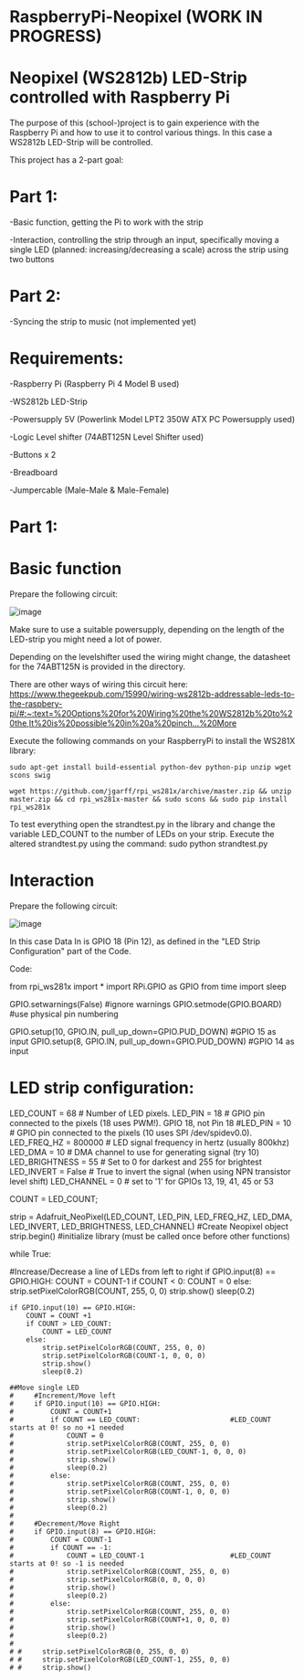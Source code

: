 # RaspberryPi-Neopixel (WORK IN PROGRESS)

# Neopixel (WS2812b) LED-Strip controlled with Raspberry Pi

The purpose of this (school-)project is to gain experience with the Raspberry Pi and how to use it to control various things.
In this case a WS2812b LED-Strip will be controlled.

This project has a 2-part goal:

# Part 1:

-Basic function, getting the Pi to work with the strip

-Interaction, controlling the strip through an input, specifically moving a single LED (planned: increasing/decreasing a scale) across the strip using two buttons

# Part 2:

-Syncing the strip to music (not implemented yet)

# Requirements:

-Raspberry Pi (Raspberry Pi 4 Model B used)

-WS2812b LED-Strip

-Powersupply 5V (Powerlink Model LPT2 350W ATX PC Powersupply used)

-Logic Level shifter (74ABT125N Level Shifter used)

-Buttons x 2

-Breadboard

-Jumpercable (Male-Male & Male-Female)

# Part 1:
# Basic function

Prepare the following circuit:

![image](https://user-images.githubusercontent.com/72065170/112108712-dd67bb80-8bb0-11eb-9eb3-253b68de7269.png)

Make sure to use a suitable powersupply, depending on the length of the LED-strip you might need a lot of power.

Depending on the levelshifter used the wiring might change, the datasheet for the 74ABT125N is provided in the directory.

There are other ways of wiring this circuit here: https://www.thegeekpub.com/15990/wiring-ws2812b-addressable-leds-to-the-raspbery-pi/#:~:text=%20Options%20for%20Wiring%20the%20WS2812b%20to%20the,It%20is%20possible%20in%20a%20pinch...%20More

Execute the following commands on your RaspberryPi to install the WS281X library:

    sudo apt-get install build-essential python-dev python-pip unzip wget scons swig

    wget https://github.com/jgarff/rpi_ws281x/archive/master.zip && unzip master.zip && cd rpi_ws281x-master && sudo scons && sudo pip install rpi_ws281x

To test everything open the strandtest.py in the library and change the variable LED_COUNT to the number of LEDs on your strip.
Execute the altered strandtest.py using the command: sudo python strandtest.py


# Interaction

Prepare the following circuit:

![image](https://user-images.githubusercontent.com/72065170/112120388-751fd680-8bbe-11eb-8781-fa61fd438b65.png)

In this case Data In is GPIO 18 (Pin 12), as defined in the "LED Strip Configuration" part of the Code.

Code:

from rpi_ws281x import *
import RPi.GPIO as GPIO
from time import sleep

GPIO.setwarnings(False)  #ignore warnings
GPIO.setmode(GPIO.BOARD) #use physical pin numbering

GPIO.setup(10, GPIO.IN, pull_up_down=GPIO.PUD_DOWN) #GPIO 15 as input
GPIO.setup(8, GPIO.IN, pull_up_down=GPIO.PUD_DOWN)  #GPIO 14 as input

# LED strip configuration:
LED_COUNT      = 68      # Number of LED pixels.
LED_PIN        = 18      # GPIO pin connected to the pixels (18 uses PWM!). GPIO 18, not Pin 18
#LED_PIN        = 10      # GPIO pin connected to the pixels (10 uses SPI /dev/spidev0.0).
LED_FREQ_HZ    = 800000  # LED signal frequency in hertz (usually 800khz)
LED_DMA        = 10      # DMA channel to use for generating signal (try 10)
LED_BRIGHTNESS = 55      # Set to 0 for darkest and 255 for brightest
LED_INVERT     = False   # True to invert the signal (when using NPN transistor level shift)
LED_CHANNEL    = 0       # set to '1' for GPIOs 13, 19, 41, 45 or 53

COUNT = LED_COUNT;

strip = Adafruit_NeoPixel(LED_COUNT, LED_PIN, LED_FREQ_HZ, LED_DMA, LED_INVERT, LED_BRIGHTNESS, LED_CHANNEL)
#Create Neopixel object
strip.begin()
#initialize library (must be called once before other functions)

while True:
    
    
#Increase/Decrease a line of LEDs from left to right
    if GPIO.input(8) == GPIO.HIGH:
        COUNT = COUNT-1
        if COUNT < 0:
            COUNT = 0
        else:
            strip.setPixelColorRGB(COUNT, 255, 0, 0)
            strip.show()
            sleep(0.2)
        
    if GPIO.input(10) == GPIO.HIGH:
        COUNT = COUNT +1
        if COUNT > LED_COUNT:
            COUNT = LED_COUNT
        else:
            strip.setPixelColorRGB(COUNT, 255, 0, 0)
            strip.setPixelColorRGB(COUNT-1, 0, 0, 0)
            strip.show()
            sleep(0.2)

    ##Move single LED
    #     #Increment/Move left
    #     if GPIO.input(10) == GPIO.HIGH:
    #         COUNT = COUNT+1
    #         if COUNT == LED_COUNT:                      #LED_COUNT starts at 0! so no +1 needed
    #             COUNT = 0
    #             strip.setPixelColorRGB(COUNT, 255, 0, 0)
    #             strip.setPixelColorRGB(LED_COUNT-1, 0, 0, 0)
    #             strip.show()
    #             sleep(0.2)
    #         else:
    #             strip.setPixelColorRGB(COUNT, 255, 0, 0)
    #             strip.setPixelColorRGB(COUNT-1, 0, 0, 0)
    #             strip.show()
    #             sleep(0.2)
    #             
    #     #Decrement/Move Right 
    #     if GPIO.input(8) == GPIO.HIGH:
    #         COUNT = COUNT-1
    #         if COUNT == -1:
    #             COUNT = LED_COUNT-1                     #LED_COUNT starts at 0! so -1 is needed
    #             strip.setPixelColorRGB(COUNT, 255, 0, 0)
    #             strip.setPixelColorRGB(0, 0, 0, 0)
    #             strip.show()
    #             sleep(0.2)
    #         else:
    #             strip.setPixelColorRGB(COUNT, 255, 0, 0)
    #             strip.setPixelColorRGB(COUNT+1, 0, 0, 0)
    #             strip.show()
    #             sleep(0.2)
    # 
    # #     strip.setPixelColorRGB(0, 255, 0, 0)
    # #     strip.setPixelColorRGB(LED_COUNT-1, 255, 0, 0)
    # #     strip.show()
